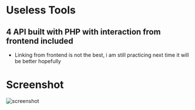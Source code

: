 # Useless Tools
## 4 API built with PHP with interaction from frontend included
- Linking from frontend is not the best, i am still practicing next time it will be better hopefully

# Screenshot
<img src="https://i.ibb.co/k3nLwDt/Screenshot-2022-09-13-053050.png" alt="screenshot">
